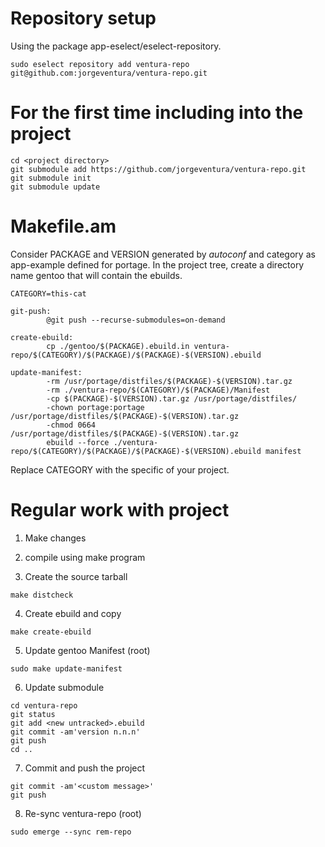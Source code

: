 # Repository setup

Using the package app-eselect/eselect-repository.

```
sudo eselect repository add ventura-repo git@github.com:jorgeventura/ventura-repo.git
```
# For the first time including into the project

```
cd <project directory>
git submodule add https://github.com/jorgeventura/ventura-repo.git
git submodule init
git submodule update
```

# Makefile.am

 Consider PACKAGE and VERSION generated by *autoconf* and category as app-example defined for portage.
 In the project tree, create a directory name gentoo that will contain the ebuilds.

 ```
 CATEGORY=this-cat

 git-push:
         @git push --recurse-submodules=on-demand
 
 create-ebuild:
         cp ./gentoo/$(PACKAGE).ebuild.in ventura-repo/$(CATEGORY)/$(PACKAGE)/$(PACKAGE)-$(VERSION).ebuild
 
 update-manifest:
         -rm /usr/portage/distfiles/$(PACKAGE)-$(VERSION).tar.gz
         -rm ./ventura-repo/$(CATEGORY)/$(PACKAGE)/Manifest
         -cp $(PACKAGE)-$(VERSION).tar.gz /usr/portage/distfiles/
         -chown portage:portage /usr/portage/distfiles/$(PACKAGE)-$(VERSION).tar.gz
         -chmod 0664 /usr/portage/distfiles/$(PACKAGE)-$(VERSION).tar.gz
         ebuild --force ./ventura-repo/$(CATEGORY)/$(PACKAGE)/$(PACKAGE)-$(VERSION).ebuild manifest

 ```

  Replace CATEGORY with the specific of your project. 


# Regular work with project

 1. Make changes
 2. compile using make program

 3. Create the source tarball

 ```
 make distcheck
 ```

 4. Create ebuild and copy

 ```
 make create-ebuild
 ```

 5. Update gentoo Manifest (root)

 ```
 sudo make update-manifest
 ```

 6. Update submodule

 ```
 cd ventura-repo
 git status
 git add <new untracked>.ebuild
 git commit -am'version n.n.n'
 git push
 cd ..
 ```
 7. Commit and push the project

 ```
 git commit -am'<custom message>'
 git push
 ```
 8. Re-sync ventura-repo (root)

 ```
 sudo emerge --sync rem-repo
 ```

